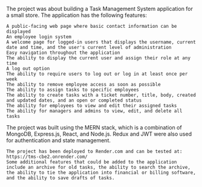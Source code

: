 The project was about building a Task Management System application for a small store. The application has the following features:

    A public-facing web page where basic contact information can be displayed
    An employee login system
    A welcome page for logged-in users that displays the username, current date and time, and the user's current level of administration
    Easy navigation throughout the application
    The ability to display the current user and assign their role at any time
    A log out option
    The ability to require users to log out or log in at least once per week
    The ability to remove employee access as soon as possible
    The ability to assign tasks to specific employees
    The ability to create tasks with a ticket number, title, body, created and updated dates, and an open or completed status
    The ability for employees to view and edit their assigned tasks
    The ability for managers and admins to view, edit, and delete all tasks

The project was built using the MERN stack, which is a combination of MongoDB, Express.js, React, and Node.js. Redux and JWT were also used for authentication and state management.

    The project has been deployed to Render.com and can be tested at: https://tms-cbe2.onrender.com/
    Some additional features that could be added to the application include an archive for old tasks, the ability to search the archive, the ability to tie the application into financial or billing software, and the ability to save drafts of tasks. 
